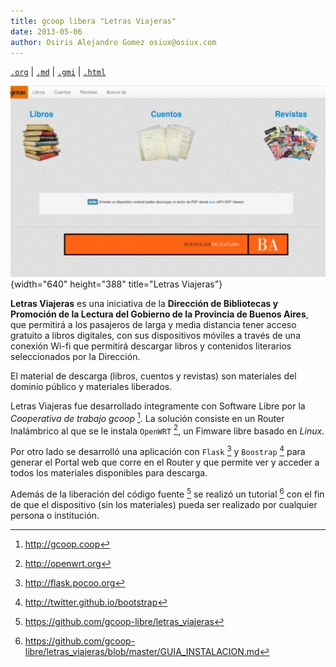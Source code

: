 ```yaml
---
title: gcoop libera "Letras Viajeras"
date: 2013-05-06
author: Osiris Alejandro Gomez osiux@osiux.com
---
```


[`.org`](https://gitlab.com/osiux/osiux.gitlab.io/-/raw/master/2013-05-06-letras-viajeras.org) |
[`.md`](https://gitlab.com/osiux/osiux.gitlab.io/-/raw/master/2013-05-06-letras-viajeras.md) |
[`.gmi`](gemini://gmi.osiux.com/2013-05-06-letras-viajeras.gmi) |
[`.html`](https://osiux.gitlab.io/2013-05-06-letras-viajeras.html)

![](img/letras-viajeras.jpg){width="640" height="388"
title="Letras Viajeras"}

****Letras Viajeras**** es una iniciativa de la ****Dirección de
Bibliotecas y Promoción de la Lectura del Gobierno de la Provincia de
Buenos Aires****, que permitirá a los pasajeros de larga y media
distancia tener acceso gratuito a libros digitales, con sus dispositivos
móviles a través de una conexión Wi-fi que permitirá descargar libros y
contenidos literarios seleccionados por la Dirección.

El material de descarga (libros, cuentos y revistas) son materiales del
dominio público y materiales liberados.

Letras Viajeras fue desarrollado íntegramente con Software Libre por la
*Cooperativa de trabajo gcoop* [^1]. La solución consiste en un Router
Inalámbrico al que se le instala `OpenWRT` [^2], un Fimware libre basado
en *Linux*.

Por otro lado se desarrolló una aplicación con `Flask` [^3] y `Boostrap`
[^4] para generar el Portal web que corre en el Router y que permite ver
y acceder a todos los materiales disponibles para descarga.

Además de la liberación del código fuente [^5] se realizó un tutorial
[^6] con el fin de que el dispositivo (sin los materiales) pueda ser
realizado por cualquier persona o institución.

[^1]: <http://gcoop.coop>

[^2]: <http://openwrt.org>

[^3]: <http://flask.pocoo.org>

[^4]: <http://twitter.github.io/bootstrap>

[^5]: <https://github.com/gcoop-libre/letras_viajeras>

[^6]: <https://github.com/gcoop-libre/letras_viajeras/blob/master/GUIA_INSTALACION.md>
